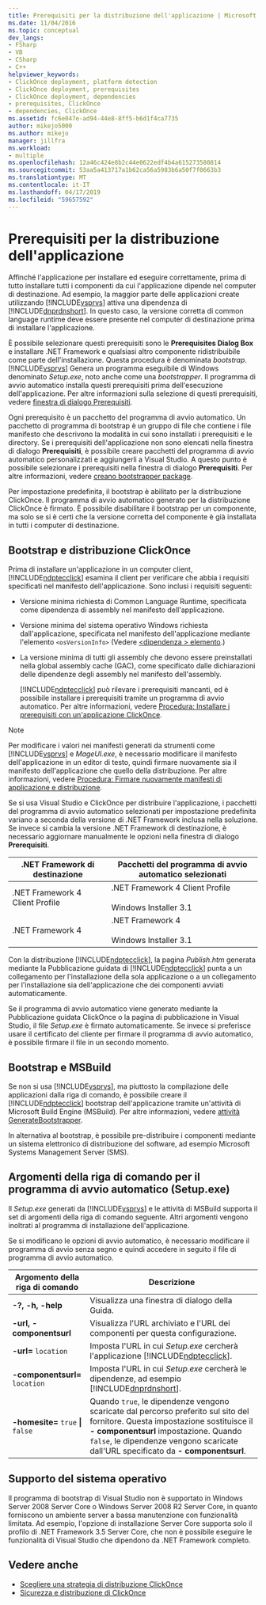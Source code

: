 ```yaml
---
title: Prerequisiti per la distribuzione dell'applicazione | Microsoft Docs
ms.date: 11/04/2016
ms.topic: conceptual
dev_langs:
- FSharp
- VB
- CSharp
- C++
helpviewer_keywords:
- ClickOnce deployment, platform detection
- ClickOnce deployment, prerequisites
- ClickOnce deployment, dependencies
- prerequisites, ClickOnce
- dependencies, ClickOnce
ms.assetid: fc6e047e-ad94-44e8-8ff5-b6d1f4ca7735
author: mikejo5000
ms.author: mikejo
manager: jillfra
ms.workload:
- multiple
ms.openlocfilehash: 12a46c424e8b2c44e0622edf4b4a615273580814
ms.sourcegitcommit: 53aa5a413717a1b62ca56a5983b6a50f7f0663b3
ms.translationtype: MT
ms.contentlocale: it-IT
ms.lasthandoff: 04/17/2019
ms.locfileid: "59657592"
---
```

# <a name="application-deployment-prerequisites"></a>Prerequisiti per la distribuzione dell'applicazione

Affinché l'applicazione per installare ed eseguire correttamente, prima di tutto installare tutti i componenti da cui l'applicazione dipende nel computer di destinazione. Ad esempio, la maggior parte delle applicazioni create utilizzando [!INCLUDE[vsprvs](../code-quality/includes/vsprvs_md.md)] attiva una dipendenza di [!INCLUDE[dnprdnshort](../code-quality/includes/dnprdnshort_md.md)]. In questo caso, la versione corretta di common language runtime deve essere presente nel computer di destinazione prima di installare l'applicazione.

 È possibile selezionare questi prerequisiti sono le **Prerequisites Dialog Box** e installare .NET Framework e qualsiasi altro componente ridistribuibile come parte dell'installazione. Questa procedura è denominata *bootstrap*. [!INCLUDE[vsprvs](../code-quality/includes/vsprvs_md.md)] Genera un programma eseguibile di Windows denominato *Setup.exe*, noto anche come una *bootstrapper*. Il programma di avvio automatico installa questi prerequisiti prima dell'esecuzione dell'applicazione. Per altre informazioni sulla selezione di questi prerequisiti, vedere [finestra di dialogo Prerequisiti](../ide/reference/prerequisites-dialog-box.md).

 Ogni prerequisito è un pacchetto del programma di avvio automatico. Un pacchetto di programma di bootstrap è un gruppo di file che contiene i file manifesto che descrivono la modalità in cui sono installati i prerequisiti e le directory. Se i prerequisiti dell'applicazione non sono elencati nella finestra di dialogo **Prerequisiti**, è possibile creare pacchetti del programma di avvio automatico personalizzati e aggiungerli a Visual Studio. A questo punto è possibile selezionare i prerequisiti nella finestra di dialogo **Prerequisiti**. Per altre informazioni, vedere [creano bootstrapper package](../deployment/creating-bootstrapper-packages.md).

 Per impostazione predefinita, il bootstrap è abilitato per la distribuzione ClickOnce. Il programma di avvio automatico generato per la distribuzione ClickOnce è firmato. È possibile disabilitare il bootstrap per un componente, ma solo se si è certi che la versione corretta del componente è già installata in tutti i computer di destinazione.

## <a name="bootstrapping-and-clickonce-deployment"></a>Bootstrap e distribuzione ClickOnce
 Prima di installare un'applicazione in un computer client, [!INCLUDE[ndptecclick](../deployment/includes/ndptecclick_md.md)] esamina il client per verificare che abbia i requisiti specificati nel manifesto dell'applicazione. Sono inclusi i requisiti seguenti:

- Versione minima richiesta di Common Language Runtime, specificata come dipendenza di assembly nel manifesto dell'applicazione.

- Versione minima del sistema operativo Windows richiesta dall'applicazione, specificata nel manifesto dell'applicazione mediante l'elemento `<osVersionInfo>` (Vedere [ \<dipendenza > elemento](../deployment/dependency-element-clickonce-application.md).)

- La versione minima di tutti gli assembly che devono essere preinstallati nella global assembly cache (GAC), come specificato dalle dichiarazioni delle dipendenze degli assembly nel manifesto dell'assembly.

  [!INCLUDE[ndptecclick](../deployment/includes/ndptecclick_md.md)] può rilevare i prerequisiti mancanti, ed è possibile installare i prerequisiti tramite un programma di avvio automatico. Per altre informazioni, vedere [Procedura: Installare i prerequisiti con un'applicazione ClickOnce](../deployment/how-to-install-prerequisites-with-a-clickonce-application.md).

> [!NOTE]
>  Per modificare i valori nei manifesti generati da strumenti come [!INCLUDE[vsprvs](../code-quality/includes/vsprvs_md.md)] e *MageUI.exe*, è necessario modificare il manifesto dell'applicazione in un editor di testo, quindi firmare nuovamente sia il manifesto dell'applicazione che quello della distribuzione. Per altre informazioni, vedere [Procedura: Firmare nuovamente manifesti di applicazione e distribuzione](../deployment/how-to-re-sign-application-and-deployment-manifests.md).

 Se si usa Visual Studio e ClickOnce per distribuire l'applicazione, i pacchetti del programma di avvio automatico selezionati per impostazione predefinita variano a seconda della versione di .NET Framework inclusa nella soluzione. Se invece si cambia la versione .NET Framework di destinazione, è necessario aggiornare manualmente le opzioni nella finestra di dialogo **Prerequisiti**.

|.NET Framework di destinazione|Pacchetti del programma di avvio automatico selezionati|
|---------------------------|------------------------------------|
|.NET Framework 4 Client Profile|.NET Framework 4 Client Profile<br /><br /> Windows Installer 3.1|
|.NET Framework 4|.NET Framework 4<br /><br /> Windows Installer 3.1|

 Con la distribuzione [!INCLUDE[ndptecclick](../deployment/includes/ndptecclick_md.md)], la pagina *Publish.htm* generata mediante la Pubblicazione guidata di [!INCLUDE[ndptecclick](../deployment/includes/ndptecclick_md.md)] punta a un collegamento per l'installazione della sola applicazione o a un collegamento per l'installazione sia dell'applicazione che dei componenti avviati automaticamente.

 Se il programma di avvio automatico viene generato mediante la Pubblicazione guidata ClickOnce o la pagina di pubblicazione in Visual Studio, il file *Setup.exe* è firmato automaticamente. Se invece si preferisce usare il certificato del cliente per firmare il programma di avvio automatico, è possibile firmare il file in un secondo momento.

## <a name="bootstrapping-and-msbuild"></a>Bootstrap e MSBuild
 Se non si usa [!INCLUDE[vsprvs](../code-quality/includes/vsprvs_md.md)], ma piuttosto la compilazione delle applicazioni dalla riga di comando, è possibile creare il [!INCLUDE[ndptecclick](../deployment/includes/ndptecclick_md.md)] bootstrap dell'applicazione tramite un'attività di Microsoft Build Engine (MSBuild). Per altre informazioni, vedere [attività GenerateBootstrapper](../msbuild/generatebootstrapper-task.md).

 In alternativa al bootstrap, è possibile pre-distribuire i componenti mediante un sistema elettronico di distribuzione del software, ad esempio Microsoft Systems Management Server (SMS).

## <a name="bootstrapper-setupexe-command-line-arguments"></a>Argomenti della riga di comando per il programma di avvio automatico (Setup.exe)
 Il *Setup.exe* generati da [!INCLUDE[vsprvs](../code-quality/includes/vsprvs_md.md)] e le attività di MSBuild supporta il set di argomenti della riga di comando seguente. Altri argomenti vengono inoltrati al programma di installazione dell'applicazione.

 Se si modificano le opzioni di avvio automatico, è necessario modificare il programma di avvio senza segno e quindi accedere in seguito il file di programma di avvio automatico.

| Argomento della riga di comando | Descrizione |
| - | - |
| **-?, -h, -help** | Visualizza una finestra di dialogo della Guida. |
| **-url, -componentsurl** | Visualizza l'URL archiviato e l'URL dei componenti per questa configurazione. |
| **-url=** `location` | Imposta l'URL in cui *Setup.exe* cercherà l'applicazione [!INCLUDE[ndptecclick](../deployment/includes/ndptecclick_md.md)]. |
| **-componentsurl=** `location` | Imposta l'URL in cui *Setup.exe* cercherà le dipendenze, ad esempio [!INCLUDE[dnprdnshort](../code-quality/includes/dnprdnshort_md.md)]. |
| **-homesite=** `true` **&#124;** `false` | Quando `true`, le dipendenze vengono scaricate dal percorso preferito sul sito del fornitore. Questa impostazione sostituisce il **- componentsurl** impostazione. Quando `false`, le dipendenze vengono scaricate dall'URL specificato da **- componentsurl**. |

## <a name="operating-system-support"></a>Supporto del sistema operativo
 Il programma di bootstrap di Visual Studio non è supportato in Windows Server 2008 Server Core o Windows Server 2008 R2 Server Core, in quanto forniscono un ambiente server a bassa manutenzione con funzionalità limitata. Ad esempio, l'opzione di installazione Server Core supporta solo il profilo di .NET Framework 3.5 Server Core, che non è possibile eseguire le funzionalità di Visual Studio che dipendono da .NET Framework completo.

## <a name="see-also"></a>Vedere anche
- [Scegliere una strategia di distribuzione ClickOnce](../deployment/choosing-a-clickonce-deployment-strategy.md)
- [Sicurezza e distribuzione di ClickOnce](../deployment/clickonce-security-and-deployment.md)